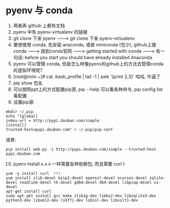 # pyenv 与 conda
1) 两者再 github 上都有文档  
2) pyenv 中有 pyenv-virtualenv 的链接  
3) git clone 下来 pyenv ---> git clone 下来 pyenv-virtualenv  
4) 要想使用 conda, 先安装 anaconda, 或者 miniconda (包少), github上搜conda ---> 跳到conda官网 ---> getting started with conda ---> 有一句话: before you start you should have already installed Anaconda  
5) pyenv 可以管理 conda, 但是怎么样像pyenv的github上的方法去管理conda的虚拟环境呢?  
6) [root@mini ~]# cat .bash_profile | tail -1 | awk '{print $2,$3}' 哈哈, 牛逼了  
7) pip show 包名  
8) 可以按照ppt上的方式配置pip源, pip --help 可以看各种命令, pip config list看配置  
9) 设置pip源:
```
mkdir ~/.pip
echo "[global]
index-url = http://pypi.douban.com/simple
[install]
trusted-host=pypi.douban.com" > ~/.pip/pip.conf
```
或者:
```
pip install web.py -i http://pypi.douban.com/simple --trusted-host pypi.douban.com
```
10) pyenv install x.x.x 一样需要各种依赖包, 而且需要 curl !:
```
yum -y install curl  !!!
yum install zlib-devel bzip2-devel openssl-devel ncurses-devel sqlite-devel readline-devel tk-devel gdbm-devel db4-devel libpcap-devel xz-devel
apt-get install curl
sudo apt-get install gcc make zlib1g-dev libbz2-dev libsqlite3-dev python3-dev libxml2-dev libffi-dev libssl-dev libxslt1-dev
```
